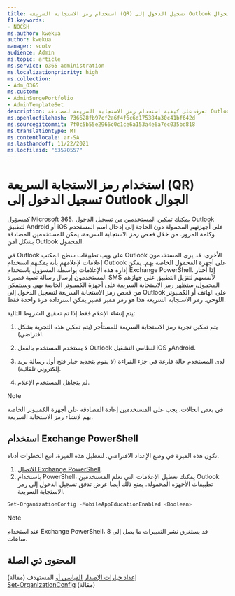 ```yaml
---
title: استخدام رمز الاستجابة السريعة (QR) تسجيل الدخول إلى Outlook الجوال
f1.keywords:
- NOCSH
ms.author: kwekua
author: kwekua
manager: scotv
audience: Admin
ms.topic: article
ms.service: o365-administration
ms.localizationpriority: high
ms.collection:
- Adm_O365
ms.custom:
- AdminSurgePortfolio
- AdminTemplateSet
description: تعرف على كيفية استخدام رمز الاستجابة السريعة لمصادقة Outlook المحمول.
ms.openlocfilehash: 736628fb97cf2a6f4f6c6d175384a30c41bf642d
ms.sourcegitcommit: 7f0c5b55e2966c0c1ce6a153a4e6a7ec035bd818
ms.translationtype: MT
ms.contentlocale: ar-SA
ms.lasthandoff: 11/22/2021
ms.locfileid: "63570557"
---
```

# <a name="use-a-qr-code-to-sign-in-to-the-outlook-mobile-apps"></a>استخدام رمز الاستجابة السريعة (QR) تسجيل الدخول إلى Outlook الجوال

كمسؤول Microsoft 365، يمكنك تمكين المستخدمين من تسجيل الدخول Outlook لتطبيق Android أو iOS على أجهزتهم المحمولة دون الحاجة إلى إدخال اسم المستخدم وكلمة المرور. من خلال فحص رمز الاستجابة السريعة، يمكن للمستخدمين المصادقة بشكل آمن Outlook المحمول.

في Outlook على ويب تطبيقات سطح المكتب Outlook الأخرى، قد يرى المستخدمون إعلامات لإعلامهم بأنه يمكنهم استخدام Outlook على أجهزة المحمول الخاصة بهم. يمكن إدارة هذه الإعلامات بواسطة المسؤول باستخدام Exchange PowerShell. إذا اختار المستخدمون إرسال رسالة نصية قصيرة SMS لأنفسهم لتنزيل التطبيق على جهازهم المحمول، ستظهر رمز الاستجابة السريعة على أجهزة الكمبيوتر الخاصة بهم. وسيتمكن من فحص رمز الاستجابة السريعة لتسجيل الدخول إلى Outlook على الهاتف أو الكمبيوتر اللوحي. رمز الاستجابة السريعة هذا هو رمز مميز قصير يمكن استرداده مرة واحدة فقط.

يتم إنشاء الإعلام فقط إذا تم تحقيق الشروط التالية:

1. يتم تمكين تجربة رمز الاستجابة السريعة للمستأجر (يتم تمكين هذه التجربة بشكل افتراضي).

2. لا يستخدم المستخدم بالفعل Outlook لنظامي التشغيل iOS وAndroid.

3. لدى المستخدم حالة فارغة في جزء القراءة (لا يقوم بتحديد خيار فتح أول رسالة بريد إلكتروني تلقائية).

4. لم يتجاهل المستخدم الإعلام.

> [!NOTE]
> في بعض الحالات، يجب على المستخدمين إعادة المصادقة على أجهزة الكمبيوتر الخاصة بهم لإنشاء رمز الاستجابة السريعة.

## <a name="use-exchange-powershell"></a>استخدام Exchange PowerShell

تكون هذه الميزة في وضع الإعداد الافتراضي. لتعطيل هذه الميزة، اتبع الخطوات أدناه.

1. [الاتصال Exchange PowerShell](/powershell/exchange/connect-to-exchange-online-powershell).
2. باستخدام PowerShell، يمكنك تعطيل الإعلامات التي تعلم المستخدمين Outlook تطبيقات الأجهزة المحمولة. يمنع ذلك أيضا عرض تدفق تسجيل الدخول إلى رمز الاستجابة السريعة.

```powershell
Set-OrganizationConfig -MobileAppEducationEnabled <Boolean>
```

> [!NOTE]
> عند استخدام Exchange PowerShell، قد يستغرق نشر التغييرات ما يصل إلى 8 ساعات.

## <a name="related-content"></a>المحتوى ذي الصلة

[إعداد خيارات الإصدار القياسي أو](release-options-in-office-365.md) المستهدف (مقالة)\
[Set-OrganizationConfig](/powershell/module/exchange/set-organizationconfig) (مقالة)
